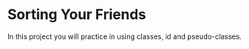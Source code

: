 # **Sorting Your Friends**

In this project you will practice in using classes, id and pseudo-classes.



